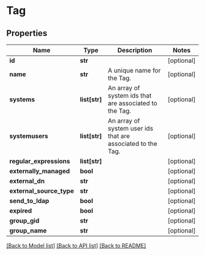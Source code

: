 # Tag

## Properties
Name | Type | Description | Notes
------------ | ------------- | ------------- | -------------
**id** | **str** |  | [optional] 
**name** | **str** | A unique name for the Tag. | [optional] 
**systems** | **list[str]** | An array of system ids that are associated to the Tag. | [optional] 
**systemusers** | **list[str]** | An array of system user ids that are associated to the Tag. | [optional] 
**regular_expressions** | **list[str]** |  | [optional] 
**externally_managed** | **bool** |  | [optional] 
**external_dn** | **str** |  | [optional] 
**external_source_type** | **str** |  | [optional] 
**send_to_ldap** | **bool** |  | [optional] 
**expired** | **bool** |  | [optional] 
**group_gid** | **str** |  | [optional] 
**group_name** | **str** |  | [optional] 

[[Back to Model list]](../README.md#documentation-for-models) [[Back to API list]](../README.md#documentation-for-api-endpoints) [[Back to README]](../README.md)


